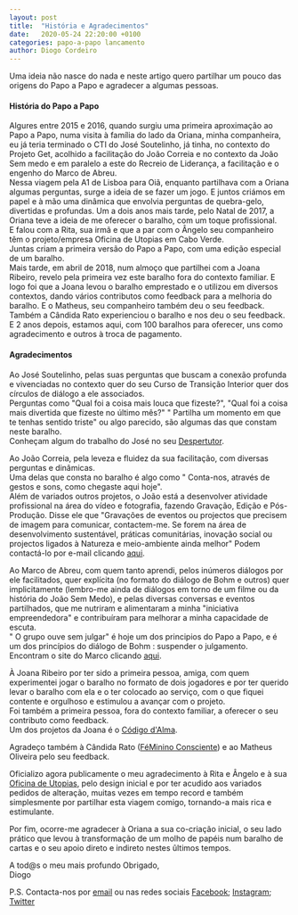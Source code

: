 ```yaml
---
layout: post
title:  "História e Agradecimentos"
date:   2020-05-24 22:20:00 +0100
categories: papo-a-papo lancamento
author: Diogo Cordeiro
---
```

Uma ideia não nasce do nada e neste artigo quero partilhar um pouco das origens do Papo a Papo e agradecer a algumas pessoas.   

#### História do Papo a Papo
Algures entre 2015 e 2016, quando surgiu uma primeira aproximação ao Papo a Papo, numa visita à família do lado da Oriana, minha companheira, 
eu já teria terminado o CTI do José Soutelinho, já tinha, no contexto do Projeto Get, acolhido a facilitação do João Correia
 e no contexto da João Sem medo e em paralelo a este do Recreio de Liderança, a facilitação e o engenho do Marco de Abreu.  
Nessa viagem pela A1 de Lisboa para Oiã, enquanto partilhava com a Oriana algumas perguntas, surge a ideia de se fazer um jogo. 
E juntos criámos em papel e à mão uma dinâmica que envolvia perguntas de quebra-gelo, divertidas e profundas.
Um a dois anos mais tarde, pelo Natal de 2017, a Oriana teve a ideia de me oferecer o baralho, com um toque profissional.  
E falou com a Rita, sua irmã e que a par com o Ângelo seu companheiro têm o projeto/empresa Oficina de Utopias em Cabo Verde.   
Juntas criam a primeira versão do Papo a Papo, com uma edição especial de um baralho.   
Mais tarde, em abril de 2018, num almoço que partilhei com a Joana Ribeiro, revelo pela primeira vez este baralho fora do contexto familiar. 
E logo foi que a Joana levou o baralho emprestado e o utilizou em diversos contextos, dando vários contributos como feedback para a melhoria do baralho. 
E o Matheus, seu companheiro também deu o seu feedback.   
Também a Cândida Rato experienciou o baralho e nos deu o seu feedback.  
E 2 anos  depois, estamos aqui, com 100 baralhos para oferecer, uns como agradecimento e outros à troca de pagamento.



#### Agradecimentos

Ao José Soutelinho, pelas suas perguntas que buscam a conexão profunda e vivenciadas no contexto quer do seu Curso de Transição Interior quer dos círculos de diálogo a ele associados.  
Perguntas como "Qual foi a coisa mais louca que fizeste?", "Qual foi a coisa mais divertida que fizeste no último mês?" " Partilha um momento em que te tenhas sentido triste" ou algo parecido, são algumas das que constam neste baralho.  
Conheçam algum do trabalho do José no seu [Despertutor][despertutor].

Ao João Correia, pela leveza e fluidez da sua facilitação, com diversas perguntas e dinâmicas.  
Uma delas que consta no baralho é algo como " Conta-nos, através de gestos e sons, como chegaste aqui hoje".  
Além de variados outros projetos, o João está a desenvolver atividade profissional na área do vídeo e fotografia, fazendo Gravação, Edição e Pós-Produção.
Disse ele que "Gravações de eventos ou projectos que precisem de imagem para comunicar, contactem-me. Se forem na área de desenvolvimento sustentável, práticas comunitárias, inovação social ou projectos ligados à Natureza e meio-ambiente ainda melhor"
Podem contactá-lo por e-mail clicando [aqui][joaocorreia-email].

Ao Marco de Abreu, com quem tanto aprendi, pelos inúmeros diálogos por ele facilitados, quer explícita (no formato do diálogo de Bohm e outros) quer implicitamente (lembro-me ainda de diálogos em torno de um filme ou da história do João Sem Medo), e pelas diversas conversas e eventos partilhados, que me nutriram e alimentaram a minha "iniciativa empreendedora" e contribuíram para melhorar a minha capacidade de escuta.  
" O grupo ouve sem julgar" é hoje um dos principios do Papo a Papo, e é um dos princípios do diálogo de Bohm : suspender o julgamento.  
Encontram o site do Marco clicando [aqui][marcodeabreu].

À Joana Ribeiro por ter sido a primeira pessoa, amiga, com quem experimentei jogar o baralho no formato de dois jogadores e por ter querido levar o baralho com ela e o ter colocado ao serviço, com o que fiquei contente e orgulhoso e estimulou a avançar com o projeto.  
Foi também a primeira pessoa, fora do contexto familiar, a oferecer o seu contributo como feedback.  
Um dos projetos da Joana é o [Código d'Alma][codigodalma].  

Agradeço também à Cândida Rato ([FéMinino Consciente][femininoconsciente]) e ao Matheus Oliveira pelo seu feedback.  

Oficializo agora publicamente o meu agradecimento à Rita e Ângelo e à sua [Oficina de Utopias][oficinadeutopias], pelo design inicial e por ter acudido aos variados pedidos de alteração, muitas vezes em tempo record e também simplesmente por partilhar esta viagem comigo, tornando-a mais rica e estimulante.  

Por fim, ocorre-me agradecer à Oriana a sua co-criação inicial, o seu lado prático que levou à transformação de um molho de papéis num baralho de cartas e o seu apoio direto e indireto nestes ûltimos tempos.  

A tod@s o meu mais profundo Obrigado,  
Diogo
  
P.S. Contacta-nos por [email][papo-a-papo-email] ou nas redes sociais [Facebook][papo-a-papo-fb]; [Instagram][papo-a-papo-insta]; [Twitter][papo-a-papo-twt]

[oficinadeutopias]: https://www.facebook.com/oficinadeutopias
[femininoconsciente]: http://femininoconsciente.pt/
[codigodalma]: https://www.codigodalma.pt 
[despertutor]: http://www.despertutor.pt
[marcodeabreu]: https://www.marcodeabreu.com/
[papo-a-papo-site]: https://www.papoapapo.com
[papo-a-papo-fb]: https://facebook.com/papoapapo2020
[papo-a-papo-insta]: https://instagram.com/papoapapo2020
[papo-a-papo-twt]: https://twitter.com/papoapapo
[papo-a-papo-email]:mailto:papoapapo2020@gmail.com
[joaocorreia-email]:mailto:joaomgcorreia@gmail.com

